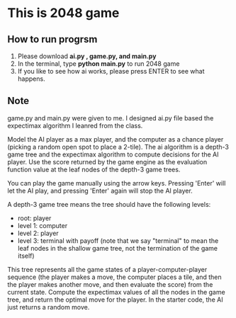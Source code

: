 This is 2048 game
==============

How to run progrsm
---------

1. Please download **ai.py , game.py, and main.py** 
2. In the terminal, type **python main.py** to run 2048 game
3. If you like to see how ai works, please press ENTER to see what happens.

Note 
--------
game.py and main.py were given to me. I designed ai.py file based the expectimax algorithm I leanred from the class. 

Model the AI player as a max player, and the computer as a chance player (picking a random open spot to place a 2-tile). The ai algorithm is a depth-3 game tree and the expectimax algorithm to compute decisions for the AI player. Use the score returned by the game engine as the evaluation function value at the leaf nodes of the depth-3 game trees.

You can play the game manually using the arrow keys. Pressing 'Enter' will let the AI play, and pressing 'Enter' again will stop the AI player. 

A depth-3 game tree means the tree should have the following levels:

- root: player
- level 1: computer 
- level 2: player
- level 3: terminal with payoff (note that we say "terminal" to mean the leaf nodes in the shallow game tree, not the termination of the game itself)

This tree represents all the game states of a player-computer-player sequence (the player makes a move, the computer places a tile, and then the player makes another move, and then evaluate the score) from the current state. Compute the expectimax values of all the nodes in the game tree, and return the optimal move for the player. In the starter code, the AI just returns a random move.
